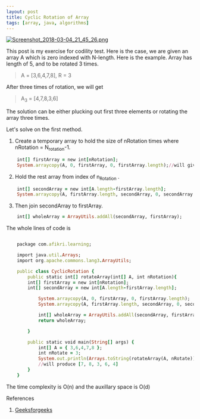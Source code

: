 ```yaml
---
layout: post
title: Cyclic Rotation of Array 
tags: [array, java, algorithms]
---
```


[![Screenshot_2018-03-04_21_45_26.png](https://s10.postimg.org/zbgfluwrd/Screenshot_2018-03-04_21_45_26.png)](https://postimg.org/image/8qdwqaudx/)


This post is my exercise for codility test. Here is the case, we are given an array A which is zero indexed with N-length. Here is the example. Array has length of 5, and to be rotated 3 times. 
> A = [3,6,4,7,8], R = 3

After three times of rotation, we will get

>A<sub>3</sub> = [4,7,8,3,6]

The solution can be either plucking out first three elements or rotating the array three times.

Let's solve on the first method.
1. Create a temporary array to hold the size of nRotation times where nRotation = N<sub>rotation</sub>-1.
```ruby
    int[] firstArray = new int[nRotation];
    System.arraycopy(A, 0, firstArray, 0, firstArray.length);//will give [3,6]
```

2. Hold the rest array from index of n<sub>Rotation</sub> .
```ruby
    int[] secondArray = new int[A.length-firstArray.length];
    System.arraycopy(A, firstArray.length, secondArray, 0, secondArray.length);	//will give [4,7,8]
```

3. Then join secondArray to firstArray.
```ruby
    int[] wholeArray = ArrayUtils.addAll(secondArray, firstArray);
```
The whole lines of code is
```ruby

	package com.afikri.learning;

	import java.util.Arrays;
	import org.apache.commons.lang3.ArrayUtils;

	public class CyclicRotation {
	    public static int[] rotateArray(int[] A, int nRotation){    
		int[] firstArray = new int[nRotation];
		int[] secondArray = new int[A.length-firstArray.length];

			System.arraycopy(A, 0, firstArray, 0, firstArray.length);
			System.arraycopy(A, firstArray.length, secondArray, 0, secondArray.length);	

			int[] wholeArray = ArrayUtils.addAll(secondArray, firstArray);
			return wholeArray;	

		}

		public static void main(String[] args) {
			int[] A = { 3,6,4,7,8 };			
			int nRotate = 3;
			System.out.println(Arrays.toString(rotateArray(A, nRotate)));
			//will produce [7, 8, 3, 6, 4]
		}
	}
```
The time complexity is O(n) and the auxillary space is O(d)

References<br>
1. [Geeksforgeeks](https://www.geeksforgeeks.org/array-rotation/)
